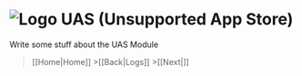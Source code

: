 # ![Logo](https://github.com/ukdtom/WebTools.bundle/blob/master/Wiki/WebTools/Logos/WebTools-48x48.png) UAS (Unsupported App Store)

Write some stuff about the UAS Module


>[[Home|Home]] >[[Back|Logs]] >[[Next|]]